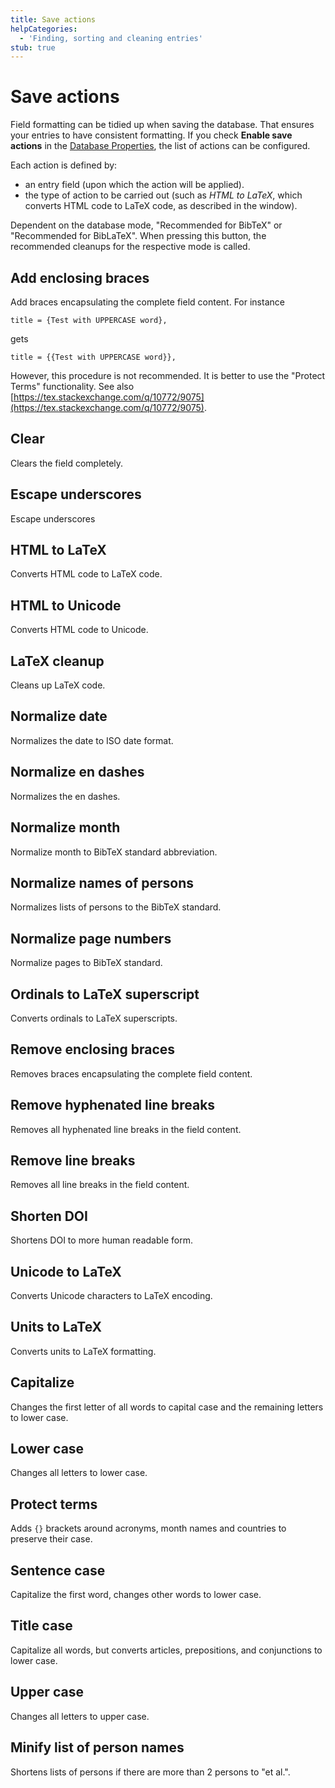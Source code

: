 ```yaml
---
title: Save actions
helpCategories:
  - 'Finding, sorting and cleaning entries'
stub: true
---
```


# Save actions

Field formatting can be tidied up when saving the database. That ensures your entries to have consistent formatting. If you check **Enable save actions** in the [Database Properties](https://github.com/JabRef/help.jabref.org/tree/1f58696d9081b60bf60823090c7594d67d7f5295/en/DatabaseProperties/README.md), the list of actions can be configured.

Each action is defined by:

* an entry field \(upon which the action will be applied\).
* the type of action to be carried out \(such as _HTML to LaTeX_, which converts HTML code to LaTeX code, as described in the window\).

Dependent on the database mode, "Recommended for BibTeX" or "Recommended for BibLaTeX". When pressing this button, the recommended cleanups for the respective mode is called.

## Add enclosing braces

Add braces encapsulating the complete field content. For instance

```text
title = {Test with UPPERCASE word},
```

gets

```text
title = {{Test with UPPERCASE word}},
```

However, this procedure is not recommended. It is better to use the "Protect Terms" functionality. See also [https://tex.stackexchange.com/q/10772/9075](https://tex.stackexchange.com/q/10772/9075).

## Clear

Clears the field completely.

## Escape underscores

Escape underscores

## HTML to LaTeX

Converts HTML code to LaTeX code.

## HTML to Unicode

Converts HTML code to Unicode.

## LaTeX cleanup

Cleans up LaTeX code.

## Normalize date

Normalizes the date to ISO date format.

## Normalize en dashes

Normalizes the en dashes.

## Normalize month

Normalize month to BibTeX standard abbreviation.

## Normalize names of persons

Normalizes lists of persons to the BibTeX standard.

## Normalize page numbers

Normalize pages to BibTeX standard.

## Ordinals to LaTeX superscript

Converts ordinals to LaTeX superscripts.

## Remove enclosing braces

Removes braces encapsulating the complete field content.

## Remove hyphenated line breaks

Removes all hyphenated line breaks in the field content.

## Remove line breaks

Removes all line breaks in the field content.

## Shorten DOI

Shortens DOI to more human readable form.

## Unicode to LaTeX

Converts Unicode characters to LaTeX encoding.

## Units to LaTeX

Converts units to LaTeX formatting.

## Capitalize

Changes the first letter of all words to capital case and the remaining letters to lower case.

## Lower case

Changes all letters to lower case.

## Protect terms

Adds `{}` brackets around acronyms, month names and countries to preserve their case.

## Sentence case

Capitalize the first word, changes other words to lower case.

## Title case

Capitalize all words, but converts articles, prepositions, and conjunctions to lower case.

## Upper case

Changes all letters to upper case.

## Minify list of person names

Shortens lists of persons if there are more than 2 persons to \"et al.\".

